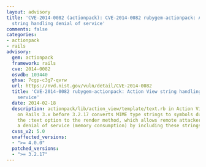 ```yaml
---
layout: advisory
title: 'CVE-2014-0082 (actionpack): CVE-2014-0082 rubygem-actionpack: Action View
  string handling denial of service'
comments: false
categories:
- actionpack
- rails
advisory:
  gem: actionpack
  framework: rails
  cve: 2014-0082
  osvdb: 103440
  ghsa: 7cgp-c3g7-qvrw
  url: https://nvd.nist.gov/vuln/detail/CVE-2014-0082
  title: 'CVE-2014-0082 rubygem-actionpack: Action View string handling denial of
    service'
  date: 2014-02-18
  description: actionpack/lib/action_view/template/text.rb in Action View in Ruby
    on Rails 3.x before 3.2.17 converts MIME type strings to symbols during use of
    the :text option to the render method, which allows remote attackers to cause
    a denial of service (memory consumption) by including these strings in headers.
  cvss_v2: 5.0
  unaffected_versions:
  - ">= 4.0.0"
  patched_versions:
  - ">= 3.2.17"
---
```


